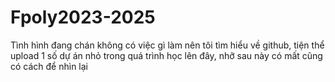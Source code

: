 # Fpoly2023-2025
Tình hình đang chán không có việc gì làm nên tôi tìm hiểu về github, tiện thể upload 1 số dự án nhỏ trong quá trình học lên đây, nhỡ sau này có mất cũng có cách để nhìn lại
